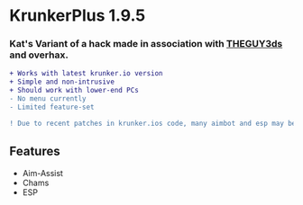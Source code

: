 # KrunkerPlus 1.9.5
### Kat's Variant of a hack made in association with [THEGUY3ds](https://github.com/THEGUY3ds) and overhax.

```diff
+ Works with latest krunker.io version
+ Simple and non-intrusive
+ Should work with lower-end PCs
- No menu currently
- Limited feature-set

! Due to recent patches in krunker.ios code, many aimbot and esp may be buggy.
```

## Features

- Aim-Assist
- Chams
- ESP

